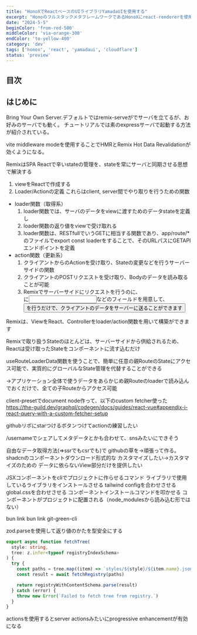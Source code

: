 ```yaml
---
title: "HonoXでReactベースのUIライブラリYamadaUIを使用する"
excerpt: "HonoのフルスタックメタフレームワークであるHonoXにreact-rendererを使用して、React依存のUIライブラリであるYamadaUIやReact Flowを使用してアプリを作成した方法をまとめました"
date: "2024-5-5"
beginColor: 'from-red-500'
middleColor: 'via-orange-300'
endColor: 'to-yellow-400'
category: 'dev'
tags: ['honox', 'react', 'yamadaui', 'cloudflare']
status: 'preview'
---
```

## 目次

## はじめに

Bring Your Own Server.デフォルトではremix-serveがでサーバを立てるが、お好みのサーバでも動く。
チュートリアルでは素のexpressサーバで起動する方法が紹介されている。

vite middleware modeを使用することでHMRとRemix Hot Data Revalidationが効くようになる。

RemixはSPA Reactで辛いstateの管理を、stateを常にサーバと同期させる思想で解決する

1. viewをReactで作成する
2. Loader/Actionの定義
これらはclient, server間でやり取りを行うための関数

- loader関数（取得系）
   1. loader関数では、サーバのデータをviewに渡すためのデータstateを定義し
   2. loader関数の返り値をviewで受け取れる
   3. loader関数は、RESTfullでいうGETに相当する関数であり、app/route/*のファイルでexport const loaderをすることで、そのURLパスにGETAPIエンドポイントを定義
- action関数（更新系）
   1. クライアントからのActionを受け取り、Stateの変更などを行うサーバーサイドの関数
   2. クライアントのPOSTリクエストを受け取り、Bodyのデータを読み取ることが可能
   3. Remixでサーバーサイドにリクエストを行うのに、<form />に<input />などのフィールドを用意して、<Button type="submit" />を行うだけで、クライアントのデータをサーバーに送ることができます

Remixは、ViewをReact、Controllerをloader/action関数を用いて構築ができます

Remixで取り扱うStateのほとんどは、サーバーサイドから供給されるため、Reactは受け取ったStateをコンポーネントに流す込むだけ

useRouteLoaderData関数を使うことで、簡単に任意の親RouteのStateにアクセス可能で、実質的にグローバルなState管理を代替することができる

→アプリケーション全体で使うデータをあらかじめ親Routeのloaderで読み込んでおくだけで、全ての子Routeからアクセス可能

client-presetでdocument node作って、以下のcustom fetcher使った
https://the-guild.dev/graphql/codegen/docs/guides/react-vue#appendix-i-react-query-with-a-custom-fetcher-setup

githubリポにstarつけるボタンつけてactionの練習したい

/usernameでシェアしてメタデータとかも合わせて、snsみたいにできそう

自由なデータ取得方法(=>ssrでもcsrでも)で
githubの草を→頑張って作る。shadcnのコンポーネントダウンロード形式的な
カスタマイズしたい→カスタマイズのための
データに依らないView部分だけを提供したい

JSXコンポーネントをcliでプロジェクトに作らせるコマンド
ライブラリで使用しているライブラリをインストールさせる
tailwind configを合わせさせる
global.cssを合わせさせる
コンポーネントインストールコマンドを叩かせる
コンポーネントがプロジェクトに配置される（node_modulesから読み込む形ではない）

bun link
bun link git-green-cli

zod.parseを使用して返り値のかたを型安全にする

```ts
export async function fetchTree(
  style: string,
  tree: z.infer<typeof registryIndexSchema>
) {
  try {
    const paths = tree.map((item) => `styles/${style}/${item.name}.json`)
    const result = await fetchRegistry(paths)

    return registryWithContentSchema.parse(result)
  } catch (error) {
    throw new Error(`Failed to fetch tree from registry.`)
  }
}
```

actionsを使用するとserver actionsみたいにprogressive enhancementが有効になる
